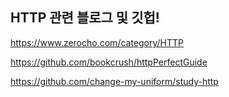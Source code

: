 ## HTTP 관련 블로그 및 깃헙!

https://www.zerocho.com/category/HTTP

https://github.com/bookcrush/httpPerfectGuide

https://github.com/change-my-uniform/study-http
